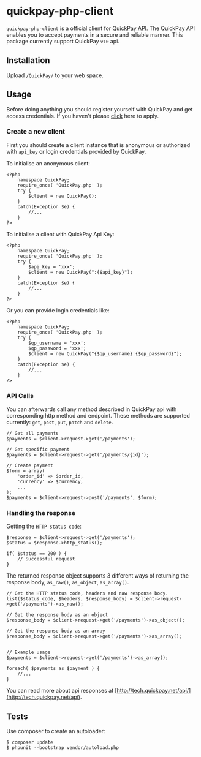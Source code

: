 quickpay-php-client
======================


`quickpay-php-client` is a official client for [QuickPay API](http://tech.quickpay.net/api). The QuickPay API enables you to accept payments in a secure and reliable manner. This package currently support QuickPay `v10` api.

## Installation
Upload `/QuickPay/` to your web space.

## Usage

Before doing anything you should register yourself with QuickPay and get access credentials. If you haven't please [click](https://quickpay.net/) here to apply.

### Create a new client

First you should create a client instance that is anonymous or authorized with `api_key` or login credentials provided by QuickPay. 

To initialise an anonymous client:

```php5
<?php
    namespace QuickPay;
    require_once( 'QuickPay.php' );
    try {
        $client = new QuickPay();
    }
    catch(Exception $e) {
        //...
    }
?>
```

To initialise a client with QuickPay Api Key:

```php5
<?php
    namespace QuickPay;
    require_once( 'QuickPay.php' );
    try {
        $api_key = 'xxx';
        $client = new QuickPay(":{$api_key}");
    }
    catch(Exception $e) {
        //...
    }
?>
```

Or you can provide login credentials like:

```php5
<?php
    namespace QuickPay;
    require_once( 'QuickPay.php' );
    try {
        $qp_username = 'xxx';
        $qp_password = 'xxx';
        $client = new QuickPay("{$qp_username}:{$qp_password}");
    }
    catch(Exception $e) {
        //...
    }
?>
```


### API Calls

You can afterwards call any method described in QuickPay api with corresponding http method and endpoint. These methods are supported currently: `get`, `post`, `put`, `patch` and `delete`.

```php5
// Get all payments
$payments = $client->request->get('/payments');

// Get specific payment
$payments = $client->request->get('/payments/{id}');

// Create payment
$form = array(
    'order_id' => $order_id,
    'currency' => $currency,
    ...
);
$payments = $client->request->post('/payments', $form);
```

### Handling the response
Getting the `HTTP status code`:

```php5
$response = $client->request->get('/payments');
$status = $response->http_status();

if( $status == 200 ) {
    // Successful request
}
```

The returned response object supports 3 different ways of returning the response body, `as_raw()`, `as_object`, `as_array()`.

```php5
// Get the HTTP status code, headers and raw response body.
list($status_code, $headers, $response_body) = $client->request->get('/payments')->as_raw();

// Get the response body as an object
$response_body = $client->request->get('/payments')->as_object();

// Get the response body as an array
$response_body = $client->request->get('/payments')->as_array();


// Example usage
$payments = $client->request->get('/payments')->as_array();

foreach( $payments as $payment ) {
    //...
}

```

You can read more about api responses at [http://tech.quickpay.net/api/](http://tech.quickpay.net/api).

## Tests

Use composer to create an autoloader:
```command
$ composer update
$ phpunit --bootstrap vendor/autoload.php
```
